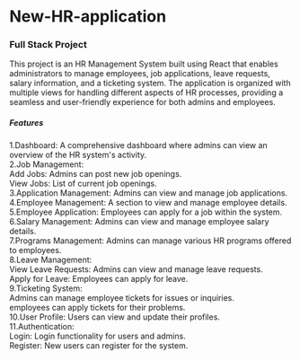 # New-HR-application
### Full Stack Project
This project is an HR Management System built using React that enables administrators to manage employees, job applications, leave requests, salary information, and a ticketing system. The application is organized with multiple views for handling different aspects of HR processes, providing a seamless and user-friendly experience for both admins and employees.

##### Features

1.Dashboard: A comprehensive dashboard where admins can view an overview of the HR system's activity.<br/>
2.Job Management:<br/>
	Add Jobs: Admins can post new job openings.<br/>
	View Jobs: List of current job openings.<br/>
3.Application Management: Admins can view and manage job applications.<br/>
4.Employee Management: A section to view and manage employee details.<br/>
5.Employee Application: Employees can apply for a job within the system.<br/>
6.Salary Management: Admins can view and manage employee salary details.<br/>
7.Programs Management: Admins can manage various HR programs offered to employees.<br/>
8.Leave Management:<br/>
	View Leave Requests: Admins can view and manage leave requests.<br/>
	Apply for Leave: Employees can apply for leave.<br/>
9.Ticketing System: <br/>
	Admins can manage employee tickets for issues or inquiries.<br/>
	employees can apply tickets for their problems.<br/>
10.User Profile: Users can view and update their profiles.<br/>
11.Authentication:<br/>
	Login: Login functionality for users and admins.<br/>
	Register: New users can register for the system.<br/>
